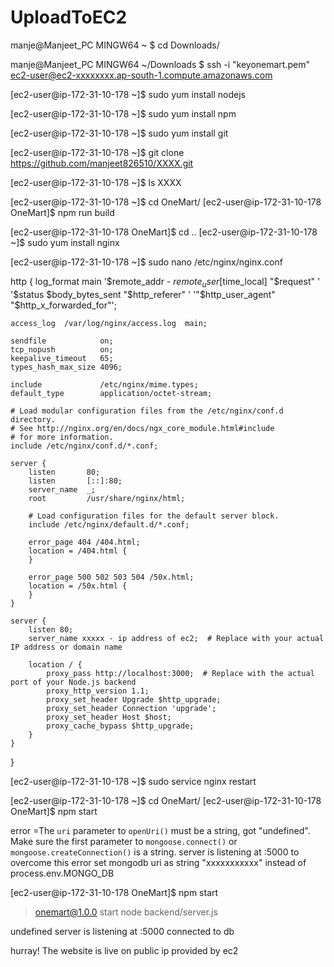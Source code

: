 # UploadToEC2

manje@Manjeet_PC MINGW64 ~
$ cd Downloads/

manje@Manjeet_PC MINGW64 ~/Downloads
$ ssh -i "keyonemart.pem" ec2-user@ec2-xxxxxxxx.ap-south-1.compute.amazonaws.com

[ec2-user@ip-172-31-10-178 ~]$ sudo yum install nodejs

[ec2-user@ip-172-31-10-178 ~]$ sudo yum install npm

[ec2-user@ip-172-31-10-178 ~]$ sudo yum install git

[ec2-user@ip-172-31-10-178 ~]$ git clone https://github.com/manjeet826510/XXXX.git

[ec2-user@ip-172-31-10-178 ~]$ ls
XXXX

[ec2-user@ip-172-31-10-178 ~]$ cd OneMart/
[ec2-user@ip-172-31-10-178 OneMart]$ npm run build


[ec2-user@ip-172-31-10-178 OneMart]$ cd ..
[ec2-user@ip-172-31-10-178 ~]$ sudo yum install nginx

[ec2-user@ip-172-31-10-178 ~]$ sudo nano /etc/nginx/nginx.conf

http {
    log_format  main  '$remote_addr - $remote_user [$time_local] "$request" '
                      '$status $body_bytes_sent "$http_referer" '
                      '"$http_user_agent" "$http_x_forwarded_for"';

    access_log  /var/log/nginx/access.log  main;

    sendfile            on;
    tcp_nopush          on;
    keepalive_timeout   65;
    types_hash_max_size 4096;

    include             /etc/nginx/mime.types;
    default_type        application/octet-stream;

    # Load modular configuration files from the /etc/nginx/conf.d directory.
    # See http://nginx.org/en/docs/ngx_core_module.html#include
    # for more information.
    include /etc/nginx/conf.d/*.conf;

    server {
        listen       80;
        listen       [::]:80;
        server_name  _;
        root         /usr/share/nginx/html;

        # Load configuration files for the default server block.
        include /etc/nginx/default.d/*.conf;

        error_page 404 /404.html;
        location = /404.html {
        }

        error_page 500 502 503 504 /50x.html;
        location = /50x.html {
        }
    }

    server {
        listen 80;
        server_name xxxxx - ip address of ec2;  # Replace with your actual IP address or domain name

        location / {
            proxy_pass http://localhost:3000;  # Replace with the actual port of your Node.js backend
            proxy_http_version 1.1;
            proxy_set_header Upgrade $http_upgrade;
            proxy_set_header Connection 'upgrade';
            proxy_set_header Host $host;
            proxy_cache_bypass $http_upgrade;
        }
    }
}


[ec2-user@ip-172-31-10-178 ~]$ sudo service nginx restart

[ec2-user@ip-172-31-10-178 ~]$ cd OneMart/
[ec2-user@ip-172-31-10-178 OneMart]$ npm start

error =The `uri` parameter to `openUri()` must be a string, got "undefined". Make sure the first parameter to `mongoose.connect()` or `mongoose.createConnection()` is a string.
server is listening at :5000
 to overcome this error set mongodb uri as string "xxxxxxxxxxx" instead of process.env.MONGO_DB


 [ec2-user@ip-172-31-10-178 OneMart]$ npm start

> onemart@1.0.0 start
> node backend/server.js

undefined
server is listening at :5000
connected to db

hurray! The website is live on public ip provided by ec2





